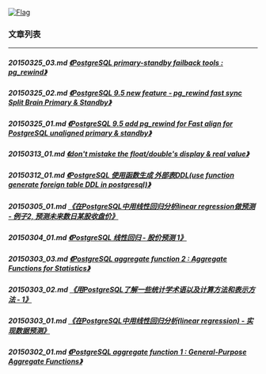 <a rel=nofollow href=http://info.flagcounter.com/h9V1  ><img src=http://s03.flagcounter.com/count/h9V1/bg_FFFFFF/txt_000000/border_CCCCCC/columns_2/maxflags_12/viewers_0/labels_0/pageviews_0/flags_0/  alt=Flag Counter  border=0  ></a>
### 文章列表  
----  
##### 20150325_03.md   [《PostgreSQL primary-standby failback tools : pg_rewind》](20150325_03.md)  
##### 20150325_02.md   [《PostgreSQL 9.5 new feature - pg_rewind fast sync Split Brain Primary & Standby》](20150325_02.md)  
##### 20150325_01.md   [《PostgreSQL 9.5 add pg_rewind for Fast align for PostgreSQL unaligned primary & standby》](20150325_01.md)  
##### 20150313_01.md   [《don't mistake the float/double's display & real value》](20150313_01.md)  
##### 20150312_01.md   [《PostgreSQL 使用函数生成 外部表DDL(use function generate foreign table DDL in postgresql)》](20150312_01.md)  
##### 20150305_01.md   [《在PostgreSQL中用线性回归分析linear regression做预测 - 例子2, 预测未来数日某股收盘价》](20150305_01.md)  
##### 20150304_01.md   [《PostgreSQL 线性回归 - 股价预测 1》](20150304_01.md)  
##### 20150303_03.md   [《PostgreSQL aggregate function 2 : Aggregate Functions for Statistics》](20150303_03.md)  
##### 20150303_02.md   [《用PostgreSQL了解一些统计学术语以及计算方法和表示方法 - 1》](20150303_02.md)  
##### 20150303_01.md   [《在PostgreSQL中用线性回归分析(linear regression) - 实现数据预测》](20150303_01.md)  
##### 20150302_01.md   [《PostgreSQL aggregate function 1 : General-Purpose Aggregate Functions》](20150302_01.md)  
